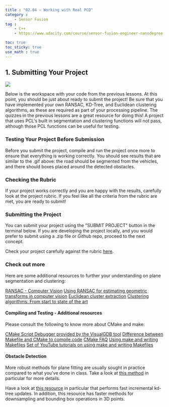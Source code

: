 ```yaml
---
title : "02.04 — Working with Real PCD"
category :
    - Sensor Fusion
tag : 
    - C++
    - https://www.udacity.com/course/sensor-fusion-engineer-nanodegree--nd313

toc: true
toc_sticky: true 
use_math : true
---
```




## 1. Submitting Your Project

![](https://video.udacity-data.com/topher/2019/March/5c8599e3_obstacledetectionfps/obstacledetectionfps.gif)

Below is the workspace with your code from the previous lessons. At this point, you should be just about ready to submit the project! Be sure that you have implemented your own RANSAC, KD-Tree, and Euclidean clustering algorithms, as these are required as part of your processing pipeline. The quizzes in the previous lessons are a great resource for doing this! A project that uses PCL's built in segmentation and clustering functions will not pass, although those PCL functions can be useful for testing.


### Testing Your Project Before Submission

Before you submit the project, compile and run the project once more to ensure that everything is working correctly. You should see results that are similar to the .gif above: the road should be segmented from the vehicles, and there should boxes placed around the detected obstacles.

### Checking the Rubric

If your project works correctly and you are happy with the results, carefully look at the project rubric. If you feel like all the criteria from the rubric are met, you are ready to submit!


### Submitting the Project

You can submit your project using the "SUBMIT PROJECT" button in the terminal below. If you are developing the project locally, and you would prefer to submit using a .zip file or Github repo, proceed to the next concept.

Check your project carefully against the rubric [here](https://review.udacity.com/#!/rubrics/2529/view).


### Check out more

Here are some additional resources to further your understanding on plane segmentation and clustering:

[RANSAC - Computer Vision](http://www.cs.cornell.edu/courses/cs4670/2015sp/lectures/lec13_ransac_web.pdf)
[Using RANSAC for estimating geometric transforms in computer vision](https://www.mathworks.com/discovery/ransac.html)
[Euclidean cluster extraction](http://www.pointclouds.org/documentation/tutorials/cluster_extraction.php)
[Clustering algorithms: From start to state of the art](https://www.toptal.com/machine-learning/clustering-algorithms)


#### Compiling and Testing - Additional resources

Please consult the following to know more about CMake and make:

[CMake Script Debugger provided by the VisualGDB tool](https://visualgdb.com/)
[Difference between Makefile and CMake to compile code](https://stackoverflow.com/questions/25789644/difference-between-using-makefile-and-cmake-to-compile-the-code)
[CMake FAQ](https://cmake.org/Wiki/CMake_FAQ)
[Using make and writing Makefiles](https://www.cs.swarthmore.edu/~newhall/unixhelp/howto_makefiles.html)
[Set of YouTube tutorials on using make and writing Makefiles](https://www.youtube.com/watch?v=aw9wHbFTnAQ)


#### Obstacle Detection

More robust methods for plane fitting are usually sought in practice compared to what you've done in class. Take a look at [this method](https://www.mdpi.com/2072-4292/9/5/433/pdf) in particular for more details.

Have a look at [this resource](https://github.com/hku-mars/ikd-Tree) in particular that performs fast incremental kd-tree updates. In addition, this resource has faster methods for downsampling and bounding box operations in 3D points.